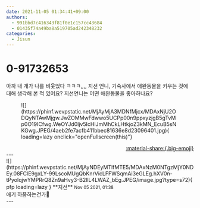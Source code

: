 ```yaml
---
date: 2021-11-05 01:34:41+09:00
authors:
  - 991bbd7c416343f81f0e1c157cc43684
  - 01435f74a49ba8a519705ad242348232
categories:
  - Jisun
---
```


# 0-91732653

<div class="post-container" markdown="1">
<div class="content-container md-sidebar__scrollwrap" markdown="1">

아까 내 개가 나를 비웃었다 ㅋㅋㅋ,,,, 지선 언니, 기숙사에서 애완동물을 키우는 것에 대해 생각해 본 적 있어요? 지선언니는 어떤 애완동물을 좋아하나요?<br>
<figure markdown="1">
![](https://phinf.wevpstatic.net/MjAyMjA3MDNfMjcx/MDAxNjU2ODQyNTAwMjgw.JwZOMMwFdwwo5UCPp00n9ppxyzjgB5gTvMp0O19ICfwg.WeOYJd0ljv5IcHlJmMhCkLHtkjoZ3kMN_EcuB5sNKGwg.JPEG/4aeb2fe7acfb411bbec81636e8d23096401.jpg){ loading=lazy onclick="openFullscreen(this)"}
</figure>


</div>
</div>

<div style="text-align: right;" markdown="1">
<a href="https://weverse.io/fromis9/fanpost/0-91732653" style="text-align: right;">:material-share:{.big-emoji}</a>
</div>
---

<div class="comments-container md-sidebar__scrollwrap" markdown="1">
<div class="comment" markdown="1">
<div class='id-container' markdown="1">
![](https://phinf.wevpstatic.net/MjAyNDEyMTlfMTE5/MDAxNzM0NTgzMjY0NDEy.08FClE9gxLY-99LscoMUgQbKnrVicLFFWSqmAi3eGLEg.hXV0n-tPyoIqjwYMPRrQ8Zn9aHvy3-B2llL4LWAZ_bEg.JPEG/image.jpg?type=s72){ pfp loading=lazy }
**<span class="artist">지선</span>** <small>Nov 05 2021, 01:38</small><br>
</div>
<div class='comment-body' markdown="1">
애기 하품하는건가🤗
</div>
</div>
</div>
---
